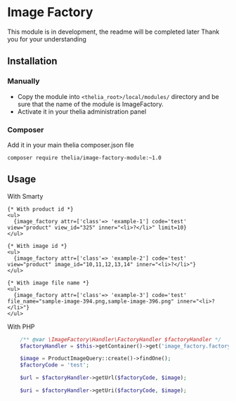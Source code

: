 # Image Factory

This module is in development, the readme will be completed later
Thank you for your understanding

## Installation

### Manually

* Copy the module into ```<thelia_root>/local/modules/``` directory and be sure that the name of the module is ImageFactory.
* Activate it in your thelia administration panel

### Composer

Add it in your main thelia composer.json file

```
composer require thelia/image-factory-module:~1.0
```

## Usage

With Smarty
```smarty
{* With product id *}
<ul>
  {image_factory attr=['class'=> 'example-1'] code='test' view="product" view_id="325" inner="<li>?</li>" limit=10}
</ul>

{* With image id *}
<ul>
  {image_factory attr=['class'=> 'example-2'] code='test' view="product" image_id="10,11,12,13,14" inner="<li>?</li>"}
</ul>

{* With image file name *}
<ul>
  {image_factory attr=['class'=> 'example-3'] code='test' file_name="sample-image-394.png,sample-image-396.png" inner="<li>?</li>"}
</ul>
```

With PHP
```php
    /** @var \ImageFactory\Handler\FactoryHandler $factoryHandler */
    $factoryHandler = $this->getContainer()->get('image_factory.factory_handler');

    $image = ProductImageQuery::create()->findOne();
    $factoryCode = 'test';

    $url = $factoryHandler->getUrl($factoryCode, $image);

    $uri = $factoryHandler->getUri($factoryCode, $image);
```